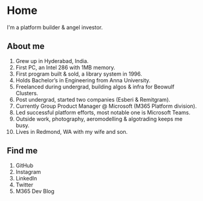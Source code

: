 # Home
I'm a platform builder & angel investor.

## About me
1. Grew up in Hyderabad, India.
2. First PC, an Intel 286 with 1MB memory.
3. First program built & sold, a library system in 1996.
4. Holds Bachelor’s in Engineering from Anna University.
5. Freelanced during undergrad, building algos & infra for Beowulf Clusters.
6. Post undergrad, started two companies (Esberi & Remitgram).
7. Currently Group Product Manager @ Microsoft (M365 Platform division).
8. Led successful platform efforts, most notable one is Microsoft Teams. 
9. Outside work, photography, aeromodelling & algotrading keeps me busy.
10. Lives in Redmond, WA with my wife and son.

## Find me
1. GitHub
2. Instagram
3. LinkedIn
4. Twitter
5. M365 Dev Blog
